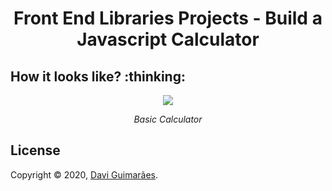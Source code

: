 <h1 align="center">
Front End Libraries Projects - Build a Javascript Calculator
</h1>

<h2>
How it looks like? :thinking:
</h2>

<div align="center">

![](https://i.imgur.com/d3iLd8g.gif)

*Basic Calculator*

</div>

<h2>
License
</h2>

Copyright © 2020, [Davi Guimarães](https://github.com/davigl).

